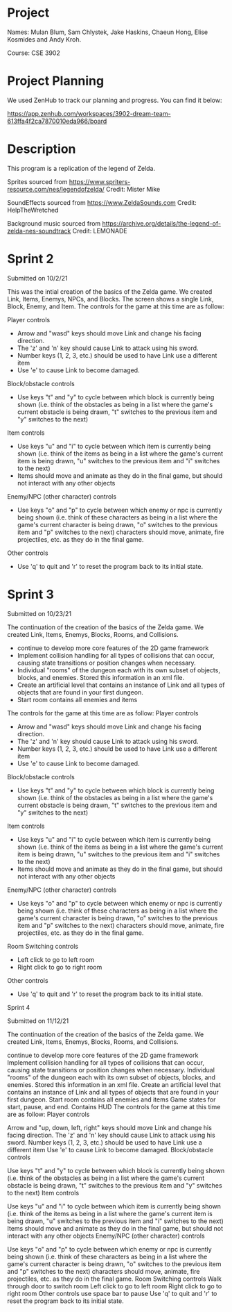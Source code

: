 # Project
Names: Mulan Blum, Sam Chlystek, Jake Haskins, Chaeun Hong, Elise Kosmides and Andy Kroh. 

Course: CSE 3902 

# Project Planning 
We used ZenHub to track our planning and progress. You can find it below: 

https://app.zenhub.com/workspaces/3902-dream-team-613ffa4f2ca7870010eda966/board 

# Description 
This program is a replication of the legend of Zelda. 

Sprites sourced from https://www.spriters-resource.com/nes/legendofzelda/
Credit: Mister Mike

SoundEffects sourced from https://www.ZeldaSounds.com
Credit: HelpTheWretched

Background music sourced from https://archive.org/details/the-legend-of-zelda-nes-soundtrack
Credit: LEMONADE

# Sprint 2 
Submitted on 10/2/21

This was the intial creation of the basics of the Zelda game. We created Link, Items, Enemys, NPCs, and Blocks. The screen shows a single Link, Block, Enemy, and Item. The controls for the game at this time are as follow: 

Player controls
- Arrow and "wasd" keys should move Link and change his facing direction.
- The 'z' and 'n' key should cause Link to attack using his sword.
- Number keys (1, 2, 3, etc.) should be used to have Link use a different item 
- Use 'e' to cause Link to become damaged.

Block/obstacle controls
- Use keys "t" and "y" to cycle between which block is currently being shown (i.e. think of the obstacles as being in a list where the game's current obstacle is being drawn, "t" switches to the previous item and "y" switches to the next)

Item controls
- Use keys "u" and "i" to cycle between which item is currently being shown (i.e. think of the items as being in a list where the game's current item is being drawn, "u" switches to the previous item and "i" switches to the next)
- Items should move and animate as they do in the final game, but should not interact with any other objects

Enemy/NPC (other character) controls
- Use keys "o" and "p" to cycle between which enemy or npc is currently being shown (i.e. think of these characters as being in a list where the game's current character is being drawn, "o" switches to the previous item and "p" switches to the next) characters should move, animate, fire projectiles, etc. as they do in the final game. 

Other controls
- Use 'q' to quit and 'r' to reset the program back to its initial state.



# Sprint 3 
Submitted on 10/23/21

The continuation of the creation of the basics of the Zelda game. We created Link, Items, Enemys, Blocks, Rooms, and Collisions. 
- continue to develop more core features of the 2D game framework
- Implement collision handling for all types of collisions that can occur, causing state transitions or position changes when necessary.
- Individual "rooms"  of the dungeon each with its own subset of objects, blocks, and enemies. Stored this information in an xml file.
- Create an artificial level that contains an instance of Link and all types of objects that are found in your first dungeon. 
- Start room contains all enemies and items



The controls for the game at this time are as follow: 
Player controls
- Arrow and "wasd" keys should move Link and change his facing direction.
- The 'z' and 'n' key should cause Link to attack using his sword.
- Number keys (1, 2, 3, etc.) should be used to have Link use a different item 
- Use 'e' to cause Link to become damaged.

Block/obstacle controls
- Use keys "t" and "y" to cycle between which block is currently being shown (i.e. think of the obstacles as being in a list where the game's current obstacle is being drawn, "t" switches to the previous item and "y" switches to the next)

Item controls
- Use keys "u" and "i" to cycle between which item is currently being shown (i.e. think of the items as being in a list where the game's current item is being drawn, "u" switches to the previous item and "i" switches to the next)
- Items should move and animate as they do in the final game, but should not interact with any other objects

Enemy/NPC (other character) controls
- Use keys "o" and "p" to cycle between which enemy or npc is currently being shown (i.e. think of these characters as being in a list where the game's current character is being drawn, "o" switches to the previous item and "p" switches to the next) characters should move, animate, fire projectiles, etc. as they do in the final game. 

Room Switching controls 
- Left click to go to left room
- Right click to go to right room


Other controls
- Use 'q' to quit and 'r' to reset the program back to its initial state.





Sprint 4

Submitted on 11/12/21

The continuation of the creation of the basics of the Zelda game. We created Link, Items, Enemys, Blocks, Rooms, and Collisions.

continue to develop more core features of the 2D game framework
Implement collision handling for all types of collisions that can occur, causing state transitions or position changes when necessary.
Individual "rooms" of the dungeon each with its own subset of objects, blocks, and enemies. Stored this information in an xml file.
Create an artificial level that contains an instance of Link and all types of objects that are found in your first dungeon.
Start room contains all enemies and items
Game states for start, pause, and end. 
Contains HUD
The controls for the game at this time are as follow: Player controls

Arrow and "up, down, left, right" keys should move Link and change his facing direction.
The 'z' and 'n' key should cause Link to attack using his sword.
Number keys (1, 2, 3, etc.) should be used to have Link use a different item
Use 'e' to cause Link to become damaged.
Block/obstacle controls

Use keys "t" and "y" to cycle between which block is currently being shown (i.e. think of the obstacles as being in a list where the game's current obstacle is being drawn, "t" switches to the previous item and "y" switches to the next)
Item controls

Use keys "u" and "i" to cycle between which item is currently being shown (i.e. think of the items as being in a list where the game's current item is being drawn, "u" switches to the previous item and "i" switches to the next)
Items should move and animate as they do in the final game, but should not interact with any other objects
Enemy/NPC (other character) controls

Use keys "o" and "p" to cycle between which enemy or npc is currently being shown (i.e. think of these characters as being in a list where the game's current character is being drawn, "o" switches to the previous item and "p" switches to the next) characters should move, animate, fire projectiles, etc. as they do in the final game.
Room Switching controls
Walk through door to switch room
Left click to go to left room
Right click to go to right room
Other controls
use space bar to pause
Use 'q' to quit and 'r' to reset the program back to its initial state.
